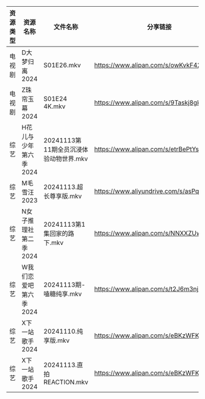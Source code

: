 | 资源类型 | 资源名称          | 文件名称                       | 分享链接                                      | 更新时间                |
| ---- | ------------- | -------------------------- | ----------------------------------------- | ------------------- |
| 电视剧  | D大梦归离2024     | S01E26.mkv                 | https://www.alipan.com/s/owKvkF42NUL      | 2024-11-13 06:00:05 |
| 电视剧  | Z珠帘玉幕2024     | S01E24 4K.mkv              | https://www.alipan.com/s/9Taskj8gkML      | 2024-11-13 14:06:32 |
| 综艺   | H花儿与少年第六季2024 | 20241113第11期全员沉浸体验动物世界.mkv | https://www.alipan.com/s/etrBePtYsJ7      | 2024-11-13 14:06:54 |
| 综艺   | M毛雪汪2023      | 20241113.超长尊享版.mkv         | https://www.aliyundrive.com/s/asPqfgPRqAg | 2024-11-13 14:07:08 |
| 综艺   | N女子推理社第二季2024 | 20241113第1集回家的路下.mkv       | https://www.alipan.com/s/NNXXZUw3FNE      | 2024-11-13 14:07:24 |
| 综艺   | W我们恋爱吧第六季2024 | 20241113期-嗑糖纯享.mkv         | https://www.alipan.com/s/t2J6m3nj1EP      | 2024-11-13 14:07:53 |
| 综艺   | X下一站歌手2024    | 20241110.纯享版.mkv           | https://www.alipan.com/s/eBKzWFKqm82      | 2024-11-13 14:08:09 |
| 综艺   | X下一站歌手2024    | 20241113.直拍REACTION.mkv    | https://www.alipan.com/s/eBKzWFKqm82      | 2024-11-13 14:08:08 |
